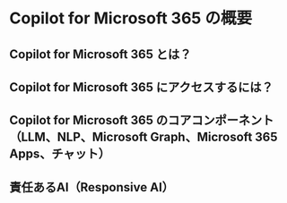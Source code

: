 # Copilot for Microsoft 365 の概要

## Copilot for Microsoft 365 とは？
## Copilot for Microsoft 365 にアクセスするには？
## Copilot for Microsoft 365 のコアコンポーネント（LLM、NLP、Microsoft Graph、Microsoft 365 Apps、チャット）
## 責任あるAI（Responsive AI）